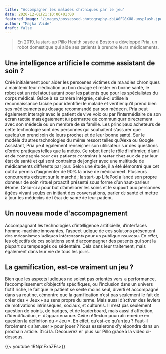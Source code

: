 ```yaml
---
title: "Accompagner les malades chroniques par le jeu"
date: 2020-12-01T21:10:06+01:00
featured_image: "/images/possessed-photography-zbLW0FG8XU8-unsplash.jpg"
author: "Majka Voide"
draft: false
---
```


> En 2019, la start-up Pillo Health basée à Boston a développé Pria, un robot domestique qui aide ses patients à prendre leurs médicaments. 

## Une intelligence artificielle comme assistant de soin ?
Créé initialement pour aider les personnes victimes de maladies chroniques à maintenir leur médication au bon dosage et rester en bonne santé, le robot est un réel atout autant pour les patients que pour les spécialistes du corps médical. 
Grâce à sa caméra intégrée, celui-ci utilise la reconnaissance faciale pour identifier le malade et vérifier qu’il prend bien ses médicaments au dosage recommandé par son médecin. Pria peut également interagir avec le patient de vive voix ou par l’intermédiaire de son écran tactile mais également lui permettre de communiquer directement avec son médecin ou un membre de sa famille. 
Les principaux acheteurs de cette technologie sont des personnes qui souhaitent s’assurer que quelqu’un prend soin de leurs proches et de leur bonne santé. 
Sur le modèle d’autres technologies du même ressort telles qu’Alexa ou Google Assistant, Pria peut également renseigner son utilisateur sur des questions d’ordre pratiques telles que la météo. 
Ce robot tient le rôle d’infirmier, d’ami et de compagnie pour ces patients contraints à rester chez eux de par leur état de santé et qui sont contraints de jongler avec une multitude de médicaments différents par jour. 
Selon une étude, il a été démontré que cet outil a permis d’augmenter de 90% la prise de médicament. 
Plusieurs concurrents existent sur le marché ; la start-up LifePod a lancé son propre donneur de soin virtuel proactif présenté sous forme d’un haut-parleur iHome. Celui-ci a pour but d’améliorer les soins et le support aux personnes âgées vivant seules en initiant des conversations, parler de santé et mettre à jour les médecins de l’état de santé de leur patient. 

## Un nouveau mode d'accompagnement

Accompagnant les technologies d’intelligence artificielle, d’interfaces homme-machine innovantes, l’aspect ludique de ces solutions présentent des mécanismes ludiques intéressants pour un publique nouveau. 
En effet, les objectifs de ces solutions sont d’accompagner des patients qui sont la plupart du temps agés ou sédentaire. Cela dans leur traitement, mais également dans leur vie de tous les jours. 

## La gamification, est-ce vraiment un jeu ?

Bien que les aspects ludiques ne soient pas orientés vers la performance, l’accomplissement d’objectifs spécifiques, ou l’inclusion dans un univers fictif riche, le fait que le patient se sente moins seul, diverti et accompagné dans sa routine, démontre que la gamification n’est pas seulement le fait de créer des « Jeux » au sens propre du terme. Mais aussi d’activer des leviers de motivations intrinsèques, sociaux, et culturels. Il n’est pas seulement question de points, de badges, et de leaderboard, mais aussi d’affection, d’identification, et d’appartenance. 
Cette réflexion pourrait remettre en question la définition du « Jeu ». En effet, qu’est-ce qu’un jeu ? Faut-il forcément « s’amuser » pour jouer ? Nous essaierons d’y répondre dans un prochain article. D’ici là. Découvrez en plus sur Pillo grâce à la vidéo ci-dessous. 

{{< youtube 1RNpnFxaZFs>}}